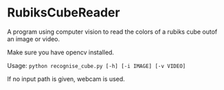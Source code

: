 # RubiksCubeReader
A program using computer vision to read the colors of a rubiks cube outof an image or video. 

Make sure you have opencv installed.

Usage:
`python recognise_cube.py [-h] [-i IMAGE] [-v VIDEO]`

If no input path is given, webcam is used.

